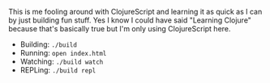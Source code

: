 This is me fooling around with ClojureScript and learning it as quick as I can by just building fun stuff. Yes I know I could have said "Learning Clojure" because that's basically true but I'm only using ClojureScript here.

* Building: `./build`
* Running: `open index.html`
* Watching: `./build watch`
* REPLing: `./build repl`
